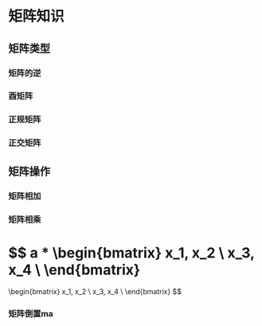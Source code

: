 # 矩阵知识

## 矩阵类型

### 矩阵的逆

### 酉矩阵

### 正规矩阵

### 正交矩阵



## 矩阵操作

### 矩阵相加

### 矩阵相乘

$$
a * \begin{bmatrix}
    x_1, x_2 \\
    x_3, x_4 \\
\end{bmatrix} 
=
\begin{bmatrix}
    x_1, x_2 \\
    x_3, x_4 \\
\end{bmatrix}
$$

### 矩阵倒置ma

